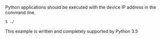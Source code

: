 Python applications should be executed with the device IP address in the command line.
```bash
$ ./
```

This example is written and completely supported by Python 3.5
